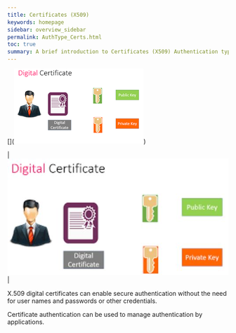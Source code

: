 ```yaml
---
title: Certificates (X509)
keywords: homepage
sidebar: overview_sidebar
permalink: AuthType_Certs.html
toc: true
summary: A brief introduction to Certificates (X509) Authentication type within NHS Digital's Care Access Service.
---
```


[](![Digital Certificates](images/DigitalCertificates.jpg))

|<img src="./images/CertificateX509.JPG" alt="Authentication types Digitial Certificates"/>|





X.509 digital certificates can enable secure authentication without the need for user names and passwords or other credentials. 

Certificate authentication can be used to manage authentication by applications.